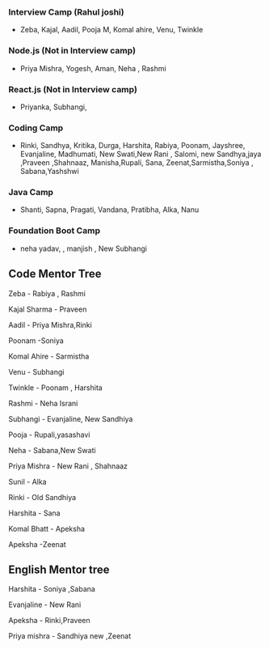 ### Interview Camp (Rahul joshi)
- Zeba, Kajal, Aadil, Pooja M, Komal ahire, Venu, Twinkle 

### Node.js (Not in Interview camp)
- Priya Mishra, Yogesh, Aman, Neha , Rashmi

### React.js (Not in Interview camp)
- Priyanka, Subhangi, 

### Coding Camp
- Rinki, Sandhya,  Kritika, Durga, Harshita, Rabiya, Poonam, Jayshree, Evanjaline, Madhumati, New Swati,New Rani , Salomi, new Sandhya,jaya ,Praveen ,Shahnaaz, Manisha,Rupali, Sana, Zeenat,Sarmistha,Soniya , Sabana,Yashshwi


### Java Camp
- Shanti, Sapna, Pragati, Vandana, Pratibha, Alka, Nanu


### Foundation Boot Camp
- neha yadav, , manjish , New Subhangi 

## Code Mentor Tree

Zeba - Rabiya , Rashmi

Kajal Sharma -  Praveen

Aadil - Priya Mishra,Rinki  

Poonam -Soniya

Komal Ahire - Sarmistha

Venu - Subhangi

Twinkle - Poonam , Harshita

Rashmi - Neha Israni

Subhangi - Evanjaline, New Sandhiya

Pooja - Rupali,yasashavi

Neha - Sabana,New Swati 

Priya Mishra - New Rani , Shahnaaz

Sunil - Alka

Rinki -  Old Sandhiya

Harshita -  Sana

Komal Bhatt -  Apeksha

Apeksha -Zeenat



## English Mentor tree


Harshita - Soniya ,Sabana

Evanjaline - New Rani

Apeksha - Rinki,Praveen 

Priya mishra - Sandhiya new ,Zeenat




